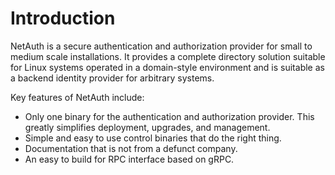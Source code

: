 # Introduction

NetAuth is a secure authentication and authorization provider for
small to medium scale installations.  It provides a complete directory
solution suitable for Linux systems operated in a domain-style
environment and is suitable as a backend identity provider for
arbitrary systems.

Key features of NetAuth include:

  * Only one binary for the authentication and authorization provider.
    This greatly simplifies deployment, upgrades, and management.
  * Simple and easy to use control binaries that do the right thing.
  * Documentation that is not from a defunct company.
  * An easy to build for RPC interface based on gRPC.

